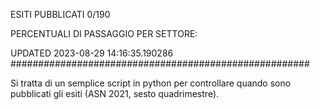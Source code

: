 ESITI PUBBLICATI 0/190 

PERCENTUALI DI PASSAGGIO PER SETTORE:

UPDATED 2023-08-29 14:16:35.190286
###################################################### 

Si tratta di un semplice script in python per controllare quando sono pubblicati gli esiti (ASN 2021, sesto quadrimestre).


